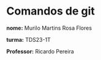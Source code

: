 # Comandos de git

**nome:** Murilo Martins Rosa Flores

**turma:** TDS23-1T

**Professor:** Ricardo Pereira




